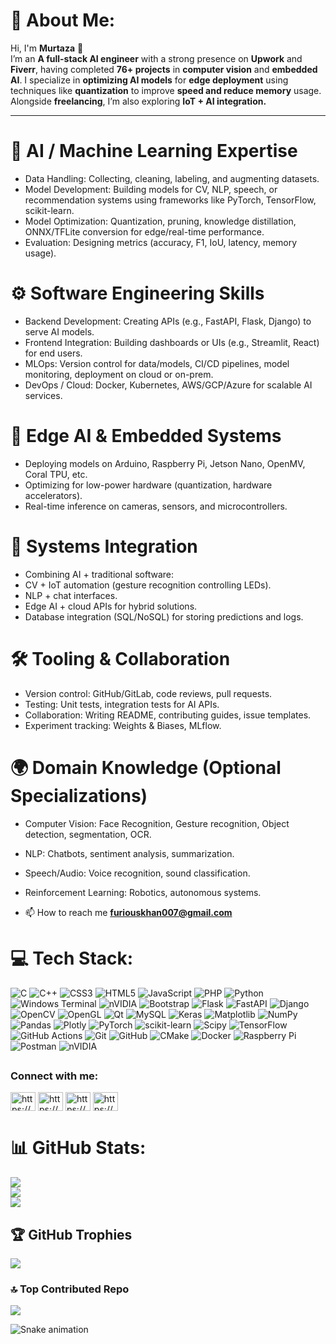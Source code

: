 # 💫 About Me:
Hi, I'm **Murtaza** 👋  
I’m an **A full-stack AI engineer** with a strong presence on **Upwork** and **Fiverr**, having completed **76+ projects** in **computer vision** and **embedded AI**. I specialize in **optimizing AI models** for **edge deployment** using techniques like **quantization** to improve **speed and reduce memory** usage.  
Alongside **freelancing**, I’m also exploring **IoT + AI integration.**

---
# 🧠 AI / Machine Learning Expertise

- Data Handling: Collecting, cleaning, labeling, and augmenting datasets.
- Model Development: Building models for CV, NLP, speech, or recommendation systems using frameworks like PyTorch, TensorFlow, scikit-learn.
- Model Optimization: Quantization, pruning, knowledge distillation, ONNX/TFLite conversion for edge/real-time performance.
- Evaluation: Designing metrics (accuracy, F1, IoU, latency, memory usage).

# ⚙️ Software Engineering Skills

- Backend Development: Creating APIs (e.g., FastAPI, Flask, Django) to serve AI models.
- Frontend Integration: Building dashboards or UIs (e.g., Streamlit, React) for end users.
- MLOps: Version control for data/models, CI/CD pipelines, model monitoring, deployment on cloud or on-prem.
- DevOps / Cloud: Docker, Kubernetes, AWS/GCP/Azure for scalable AI services.

# 🤖 Edge AI & Embedded Systems

- Deploying models on Arduino, Raspberry Pi, Jetson Nano, OpenMV, Coral TPU, etc.
- Optimizing for low-power hardware (quantization, hardware accelerators).
- Real-time inference on cameras, sensors, and microcontrollers.

# 🔗 Systems Integration

- Combining AI + traditional software:
- CV + IoT automation (gesture recognition controlling LEDs).
- NLP + chat interfaces.
- Edge AI + cloud APIs for hybrid solutions.
- Database integration (SQL/NoSQL) for storing predictions and logs.

# 🛠 Tooling & Collaboration

- Version control: GitHub/GitLab, code reviews, pull requests.
- Testing: Unit tests, integration tests for AI APIs.
- Collaboration: Writing README, contributing guides, issue templates.
- Experiment tracking: Weights & Biases, MLflow.

# 🌍 Domain Knowledge (Optional Specializations)

- Computer Vision: Face Recognition, Gesture recognition, Object detection, segmentation, OCR.
- NLP: Chatbots, sentiment analysis, summarization.
- Speech/Audio: Voice recognition, sound classification.
- Reinforcement Learning: Robotics, autonomous systems.

- 📫 How to reach me **furiouskhan007@gmail.com**

# 💻 Tech Stack:
![C](https://img.shields.io/badge/c-%2300599C.svg?style=plastic&logo=c&logoColor=white) ![C++](https://img.shields.io/badge/c++-%2300599C.svg?style=plastic&logo=c%2B%2B&logoColor=white) ![CSS3](https://img.shields.io/badge/css3-%231572B6.svg?style=plastic&logo=css3&logoColor=white) ![HTML5](https://img.shields.io/badge/html5-%23E34F26.svg?style=plastic&logo=html5&logoColor=white) ![JavaScript](https://img.shields.io/badge/javascript-%23323330.svg?style=plastic&logo=javascript&logoColor=%23F7DF1E) ![PHP](https://img.shields.io/badge/php-%23777BB4.svg?style=plastic&logo=php&logoColor=white) ![Python](https://img.shields.io/badge/python-3670A0?style=plastic&logo=python&logoColor=ffdd54) ![Windows Terminal](https://img.shields.io/badge/Windows%20Terminal-%234D4D4D.svg?style=plastic&logo=windows-terminal&logoColor=white) ![nVIDIA](https://img.shields.io/badge/cuda-000000.svg?style=plastic&logo=nVIDIA&logoColor=green) ![Bootstrap](https://img.shields.io/badge/bootstrap-%238511FA.svg?style=plastic&logo=bootstrap&logoColor=white) ![Flask](https://img.shields.io/badge/flask-%23000.svg?style=plastic&logo=flask&logoColor=white) ![FastAPI](https://img.shields.io/badge/FastAPI-005571?style=plastic&logo=fastapi) ![Django](https://img.shields.io/badge/django-%23092E20.svg?style=plastic&logo=django&logoColor=white) ![OpenCV](https://img.shields.io/badge/opencv-%23white.svg?style=plastic&logo=opencv&logoColor=white) ![OpenGL](https://img.shields.io/badge/OpenGL-%23FFFFFF.svg?style=plastic&logo=opengl) ![Qt](https://img.shields.io/badge/Qt-%23217346.svg?style=plastic&logo=Qt&logoColor=white) ![MySQL](https://img.shields.io/badge/mysql-4479A1.svg?style=plastic&logo=mysql&logoColor=white) ![Keras](https://img.shields.io/badge/Keras-%23D00000.svg?style=plastic&logo=Keras&logoColor=white) ![Matplotlib](https://img.shields.io/badge/Matplotlib-%23ffffff.svg?style=plastic&logo=Matplotlib&logoColor=black) ![NumPy](https://img.shields.io/badge/numpy-%23013243.svg?style=plastic&logo=numpy&logoColor=white) ![Pandas](https://img.shields.io/badge/pandas-%23150458.svg?style=plastic&logo=pandas&logoColor=white) ![Plotly](https://img.shields.io/badge/Plotly-%233F4F75.svg?style=plastic&logo=plotly&logoColor=white) ![PyTorch](https://img.shields.io/badge/PyTorch-%23EE4C2C.svg?style=plastic&logo=PyTorch&logoColor=white) ![scikit-learn](https://img.shields.io/badge/scikit--learn-%23F7931E.svg?style=plastic&logo=scikit-learn&logoColor=white) ![Scipy](https://img.shields.io/badge/SciPy-%230C55A5.svg?style=plastic&logo=scipy&logoColor=%white) ![TensorFlow](https://img.shields.io/badge/TensorFlow-%23FF6F00.svg?style=plastic&logo=TensorFlow&logoColor=white) ![GitHub Actions](https://img.shields.io/badge/github%20actions-%232671E5.svg?style=plastic&logo=githubactions&logoColor=white) ![Git](https://img.shields.io/badge/git-%23F05033.svg?style=plastic&logo=git&logoColor=white) ![GitHub](https://img.shields.io/badge/github-%23121011.svg?style=plastic&logo=github&logoColor=white) ![CMake](https://img.shields.io/badge/CMake-%23008FBA.svg?style=plastic&logo=cmake&logoColor=white) ![Docker](https://img.shields.io/badge/docker-%230db7ed.svg?style=plastic&logo=docker&logoColor=white) ![Raspberry Pi](https://img.shields.io/badge/-Raspberry_Pi-C51A4A?style=plastic&logo=Raspberry-Pi) ![Postman](https://img.shields.io/badge/Postman-FF6C37?style=plastic&logo=postman&logoColor=white) ![nVIDIA](https://img.shields.io/badge/nVIDIA-%2376B900.svg?style=plastic&logo=nVIDIA&logoColor=white)

## <h3 align="left">Connect with me:</h3>

<p align="left">
<a href="https://www.linkedin.com/in/murtaza115/" target="blank"><img align="center" src="https://raw.githubusercontent.com/rahuldkjain/github-profile-readme-generator/master/src/images/icons/Social/linked-in-alt.svg" alt="https://www.linkedin.com/in/murtaza115/" height="30" width="40" /></a>
<a href="https://stackoverflow.com/users/19795803/muhammad-murtaza" target="blank"><img align="center" src="https://raw.githubusercontent.com/rahuldkjain/github-profile-readme-generator/master/src/images/icons/Social/stack-overflow.svg" alt="https://stackoverflow.com/users/19795803/muhammad-murtaza" height="30" width="40" /></a>
<a href="https://www.kaggle.com/muhammadmurtaza007" target="blank"><img align="center" src="https://raw.githubusercontent.com/rahuldkjain/github-profile-readme-generator/master/src/images/icons/Social/kaggle.svg" alt="https://www.kaggle.com/muhammadmurtaza007" height="30" width="40" /></a>
<a href="https://www.facebook.com/furiouskhan007/" target="blank"><img align="center" src="https://raw.githubusercontent.com/rahuldkjain/github-profile-readme-generator/master/src/images/icons/Social/facebook.svg" alt="https://www.facebook.com/furiouskhan007/" height="30" width="40" /></a>
</p>

# 📊 GitHub Stats:
![](https://github-readme-stats.vercel.app/api?username=furiouskhan007&theme=dark&hide_border=false&include_all_commits=false&count_private=false)<br/>
![](https://nirzak-streak-stats.vercel.app/?user=furiouskhan007&theme=dark&hide_border=false)<br/>
![](https://github-readme-stats.vercel.app/api/top-langs/?username=furiouskhan007&theme=dark&hide_border=false&include_all_commits=false&count_private=false&layout=compact)

## 🏆 GitHub Trophies
![](https://github-profile-trophy.vercel.app/?username=furiouskhan007&theme=default&no-frame=false&no-bg=false&margin-w=4)

### 🔝 Top Contributed Repo
![](https://github-contributor-stats.vercel.app/api?username=furiouskhan007&limit=5&theme=dracula&combine_all_yearly_contributions=true)

![Snake animation](https://github.com/thepiyushmalhotra/thepiyushmalhotra/blob/output/github-contribution-grid-snake.svg)

<!-- Proudly created with GPRM ( https://gprm.itsvg.in ) -->




